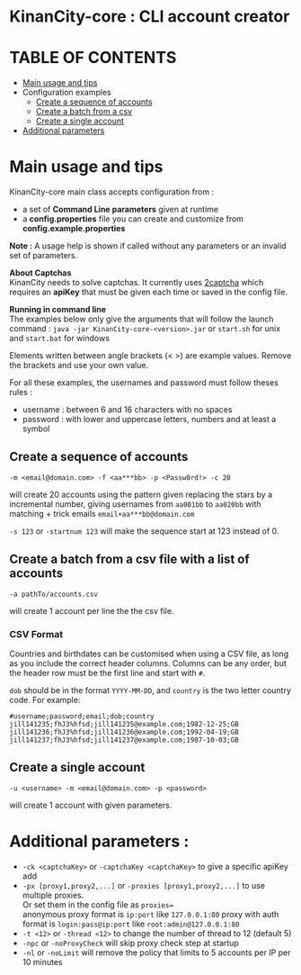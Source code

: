 # KinanCity-core : CLI account creator

# TABLE OF CONTENTS

- [Main usage and tips](Main-usage-and-tips)
- Configuration examples
  - [Create a sequence of accounts](#create-a-sequence-of-accounts)
  - [Create a batch from a csv](#create-a-batch-from-a-csv)
  - [Create a single account](#create-a-single-account)
- [Additional parameters](#additional-parameters)

# Main usage and tips

KinanCity-core main class accepts configuration from :
- a set of **Command Line parameters** given at runtime
- a **config.properties** file you can create and customize from **config.example.properties**

**Note :**  A usage help is shown if called without any parameters or an invalid set of parameters.

**About Captchas**  
KinanCity needs to solve captchas. It currently uses [2captcha](https://2captcha.com) which requires an **apiKey** that must be given each time or saved in the config file.

**Running in command line**  
The examples below only give the arguments that will follow the launch command : `java -jar KinanCity-core-<version>.jar` or `start.sh` for unix and `start.bat` for windows

Elements written between angle brackets (< >) are example values. Remove the brackets and use your own value.

For all these examples, the usernames and password must follow theses rules :  
- username : between 6 and 16 characters with no spaces
- password : with lower and uppercase letters, numbers and at least a symbol

## Create a sequence of accounts

`-m <email@domain.com> -f <aa***bb> -p <Passw0rd!> -c 20`  

will create 20 accounts using the pattern given replacing the stars by a incremental number, giving usernames from `aa001bb` to `aa020bb` with matching + trick emails `email+aa***bb@domain.com`

`-s 123` or `-startnum 123` will make the sequence start at 123 instead of 0.

## Create a batch from a csv file with a list of accounts

`-a pathTo/accounts.csv`

will create 1 account per line the the csv file.

### CSV Format

Countries and birthdates can be customised when using a CSV file, as long as you include the correct header columns. Columns can be any order, but the header row must be the first line and start with `#`.

`dob` should be in the format `YYYY-MM-DD`, and `country` is the two letter country code. For example:

```csv
#username;password;email;dob;country
jill141235;fhJ3%hfsd;jill141235@example.com;1982-12-25;GB
jill141236;fhJ3%hfsd;jill141236@example.com;1992-04-19;GB
jill141237;fhJ3%hfsd;jill141237@example.com;1987-10-03;GB
```


## Create a single account

`-u <username> -m <email@domain.com> -p <password>`

will create 1 account with given parameters.

# Additional parameters :

* `-ck <captchaKey>` or `-captchaKey <captchaKey>` to give a specific apiKey add
* `-px [proxy1,proxy2,...]` or `-proxies [proxy1,proxy2,...]` to use multiple proxies.  
Or set them in the config file as `proxies=`  
anonymous proxy format is `ip:port` like `127.0.0.1:80`
proxy with auth format is `login:pass@ip:port` like `root:admin@127.0.0.1:80`
* `-t <12>` or `-thread <12>` to change the number of thread to 12 (default 5)
* `-npc` or `-noProxyCheck` will skip proxy check step at startup
* `-nl` or `-noLimit` will remove the policy that limits to 5 accounts per IP per 10 minutes
